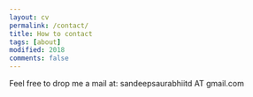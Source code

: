 ```yaml
---
layout: cv
permalink: /contact/
title: How to contact
tags: [about]
modified: 2018
comments: false
---
```



<section>

Feel free to drop me a mail at:
sandeepsaurabhiitd AT gmail.com
<br />
</section>

    
    

